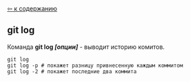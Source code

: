 [&#8678; к содержанию](./readme.md)

## git log

Команда **git log *[опции]*** - выводит историю комитов.

```bash=
git log
git log -p # покажет разницу привнесенную каждым коммитом
git log -2 # покажет последние два коммита
